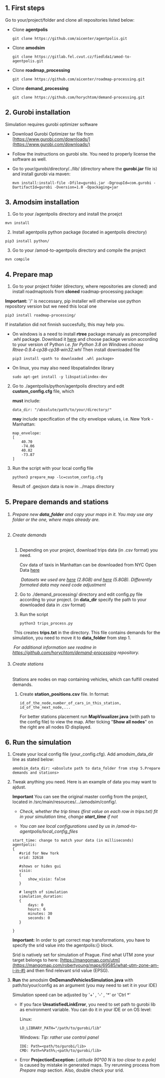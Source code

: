 ## **1. First steps**

Go to your/project/folder and  clone all repositories listed below:

 - Clone **agentpolis**

	```commandline
	git clone https://github.com/aicenter/agentpolis.git
	```

 - Clone **amodsim**

	```commandline
	git clone https://gitlab.fel.cvut.cz/fiedlda1/amod-to-agentpolis.git
	```

 - Clone **roadmap_processing**

	```commandline
	git clone https://github.com/aicenter/roadmap-processing.git
	```
- Clone **demand_processing**

	```commandline
	git clone https://github.com/horychtom/demand-processing.git
	```
## **2. Gurobi installation**
Simulation requires gurobi optimizer software
- Download Gurobi Optimizer tar file from [https://www.gurobi.com/downloads/](https://www.gurobi.com/downloads/)

- Follow the instructions on gurobi site. You need to properly license the software as well.
	
- Go to your/gurobi/directory/../lib/ (directory where the **gurobi.jar** file is) and install gurobi via maven:

  ```
  mvn install:install-file -Dfile=gurobi.jar -DgroupId=com.gurobi -DartifactId=gurobi -Dversion=1.0 -Dpackaging=jar
  ```

## **3. Amodsim installation**

1. Go to your /agentpolis directory and install the proejct

  ```
  mvn install
  ```
2. Install agentpolis python package (located in agentpolis directory)
 
  ```
  pip3 install python/
  ``` 

3. Go to your /amod-to-agentpolis directory and compile the project
  ```
  mvn compile
  ```

## **4. Prepare map**
1. Go to your project folder (directory, where repositories are cloned) and install roadmaptools from **cloned** roadmap-processing package:

  **Important:** '/' is neccessary, pip installer will otherwise use python repository version but we need this local one

  ```commandline
  pip3 install roadmap-processing/
  ```

  If installation did not finnish succesfully, this may help you. 

  - On windows is a need to install **rtree** package manualy as precompiled .whl package. Download it [here](https://www.lfd.uci.edu/~gohlke/pythonlibs/#rtree) and choose package version according to your version of Python  *i.e. for Python 3.8 on Windows choose Rtree‑0.9.4‑cp38‑cp38‑win32.whl*  Then install downloaded file

    ```
    pip3 install <path to downloaded .whl package>
    ```

  - On linux, you may also need libspatialindex library

    ```
    sudo apt-get install -y libspatialindex-dev
    ```

2. Go to  ./agentpolis/python/agentpolis directory and edit **custom_config.cfg** file, which

    **must** include:

    ``` commandline
    data_dir: "/absolute/path/to/your/directory/"
    ```
    **may** include specification of the city envelope values, i.e. New York - Manhattan:

    ```commandline
    map_envelope:
    [
        40.70
        -74.06
        40.82
        -73.87
    ]
    ```

 3. Run the script with your local config file	

    ```
    python3 prepare_map -lc=custom_config.cfg
    ```

    Result of .geojson data is now in ../maps directory


## **5. Prepare demands and stations**
1. ###### Prepare new **data_folder** and copy your maps in it. *You may use any folder or the one, where maps already are.*

2. ###### Create demands

   1. Depending on your project, download trips data (in .csv format) you need. 

      Csv data of taxis in Manhattan can be downloaded from NYC Open Data [here](https://data.cityofnewyork.us/browse?q=taxi)

      ​	*Datasets we used are [here](https://data.cityofnewyork.us/dataset/Yellow-Tripdata-2015-January-June/2yzn-sicd) (2.8GB) and [here](https://data.cityofnewyork.us/Transportation/2014-Yellow-Taxi-Trip-Data/gkne-dk5s) (5.8GB). Differently formated data may need code adjustment*

   2. Go to ./demand_processing/ directory and edit config.py file according to your project.
      (in **data_dir** specify the path to your downloaded data in .csv format)

   3. Run the script

      ```
      python3 trips_process.py
      ```

   ​	This creates **trips.txt** in the directory. This file contains demands for the simulation, you need to move it to **data_folder** from step 1.

   ​	*For additional information see readme in https://github.com/horychtom/demand-processing repository.*

3. ###### Create stations

   Stations are nodes on map containing vehicles, which can fulfill created demands.

   1. Create **station_positions.csv**  file.  In format:

      ```
      id_of_the_node,number_of_cars_in_this_station,
      id_of_the_next_node,...
      ```

      For better stations placement run **MapVisualizer.java** (with path to the config file) to view the map. After ticking "**Show all nodes**" on the right are all nodes ID displayed. 


## **6. Run the simulation**

1. Create your local config file (your_config.cfg). Add amodsim_data_dir line as stated below: 

     ```
     amodsim_data_dir: <absolute path to data_folder from step 5.Prepare demands and stations>
     ```

2. Tweak anything you need. Here is an example of data you may want to ajdust.

     **Important** You can see the original master config from the project, located in /src/main/resources/.../amodsim/config/. 

     * *Check, whether the trip times (first value on each row in trips.txt) fit in your simulation time, change **start_time** if not*  

     * *You can see local configurations used by us in /amod-to-agentpolis/local_config_files*

     ```
     start_time: change to match your data (in milliseconds)
     agentpolis:
     {
     	#srid for New York
     	srid: 32618
     
     	#shows or hides gui
     	visio:
     	{
     		show_visio: false
     	}
     	
     	# length of simulation
     	simulation_duration:
     	{
     		days: 0
     		hours: 6
     		minutes: 30
     		seconds: 0
     	}
     
     }
     ```

     **Important:** In order to get correct map transformations, you have to specify the srid value into the agentpolis:{} block. 

     Srid is natively set for simulation of Prague. Find what UTM zone your target belongs to  here: [https://mangomap.com/utm](https://mangomap.com/robertyoung/maps/69585/what-utm-zone-am-i-in-#)
     and then find relevant srid value (EPSG).

     

3. **Run** the amodsim **OnDemandVehiclesSimulation.java**  with path/to/your/config as an argument (you may need to set it in your IDE)

   Simulation speed can be adjusted by '+' , '-' , '*' or 'Ctrl *'

   - If you face **UnsatisfiedLinkError**, you need to set path to gurobi lib as environment variable.  You can do it in your IDE or on OS level:

     Linux:

     ```
     LD_LIBRARY_PATH="/path/to/gurobi/lib"
     ```

     Windows:              *Tip: rather use control panel*

     ```
     IDE: Path=<path/to/gurobi/lib>
     CMD: Path=%Path%;<path/to/gurobi/lib>
     ```

   - Error **ProjectionException:** *Latitude 90°00 N is too close to a pole)* is caused by mistake in generated maps. Try  rerunning process from *Prepare map* section. Also, double check your srid.
